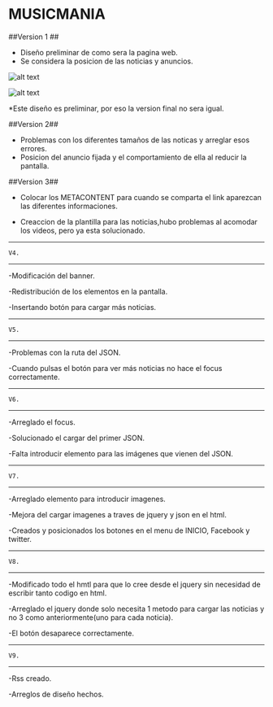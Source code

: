 
# MUSICMANIA #


##Version 1 ##
- Diseño preliminar de como sera la pagina web.
- Se considera la posicion de las noticias y anuncios.

![alt text](http://i.imgur.com/TBSsvry.png)

![alt text](http://i.imgur.com/bCjqCWZ.png)

*Este diseño es preliminar, por eso la version final no sera igual.

##Version 2##
- Problemas con los diferentes tamaños de las noticas y arreglar esos errores.
- Posicion del anuncio fijada y el comportamiento de ella al reducir la pantalla.

##Version 3##
- Colocar los METACONTENT para cuando se comparta el link aparezcan las diferentes informaciones.

- Creaccion de la plantilla para las noticias,hubo problemas al acomodar los videos, pero ya esta solucionado.

--------------------------------------------------------------------------------------------------------------------------------
    V4.
--------------------------------------------------------------------------------------------------------------------------------
-Modificación del banner.

-Redistribución de los elementos en la pantalla.

-Insertando botón para cargar más noticias.

--------------------------------------------------------------------------------------------------------------------------------
    V5.
--------------------------------------------------------------------------------------------------------------------------------

-Problemas con la ruta del JSON.

-Cuando pulsas el botón para ver más noticias no hace el focus correctamente.

--------------------------------------------------------------------------------------------------------------------------------
    V6.
--------------------------------------------------------------------------------------------------------------------------------

-Arreglado el focus.

-Solucionado el cargar del primer JSON.

-Falta introducir elemento para las imágenes que vienen del JSON.

--------------------------------------------------------------------------------------------------------------------------------
    V7.
--------------------------------------------------------------------------------------------------------------------------------

-Arreglado elemento para introducir imagenes.

-Mejora del cargar imagenes a traves de jquery y json en el html.

-Creados y posicionados los botones en el menu de INICIO, Facebook y twitter.

--------------------------------------------------------------------------------------------------------------------------------
    V8.
--------------------------------------------------------------------------------------------------------------------------------

-Modificado todo el hmtl para que lo cree desde el jquery sin necesidad de escribir tanto codigo en html.

-Arreglado el jquery donde solo necesita 1 metodo para cargar las noticias y no 3 como anteriormente(uno para cada noticia).

-El botón desaparece correctamente.

--------------------------------------------------------------------------------------------------------------------------------
    V9.
--------------------------------------------------------------------------------------------------------------------------------

-Rss creado.

-Arreglos de diseño hechos.
